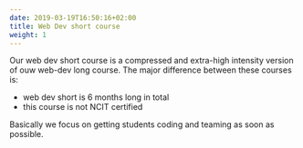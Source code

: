 ```yaml
---
date: 2019-03-19T16:50:16+02:00
title: Web Dev short course
weight: 1
---
```


Our web dev short course is a compressed and extra-high intensity version of ouw web-dev long course. The major difference between these courses is:
- web dev short is 6 months long in total
- this course is not NCIT certified

Basically we focus on getting students coding and teaming as soon as possible.

